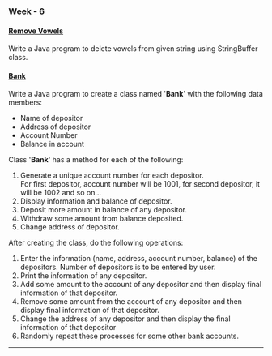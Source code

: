 ### Week - 6

#### [Remove Vowels](RemoveVowels.java)

Write a Java program to delete vowels from given string using StringBuffer class.

#### [Bank](/PCS-408/Week_6/BankAccount/Bank.java)

Write a Java program to create a class named '**Bank**' with the following data members:<br>
- Name of depositor
- Address of depositor
- Account Number
- Balance in account

Class '**Bank**' has a method for each of the following:
1. Generate a unique account number for each depositor.<br>
For first depositor, account number will be 1001, for second depositor, it will be 1002 and so on...<br>
2. Display information and balance of depositor.
3. Deposit more amount in balance of any depositor.
4. Withdraw some amount from balance deposited.
5. Change address of depositor.

After creating the class, do the following operations:
1. Enter the information (name, address, account number, balance) of the depositors. Number of depositors is to be entered by user.
2. Print the information of any depositor.
3. Add some amount to the account of any depositor and then display final information of that depositor.
4. Remove some amount from the account of any depositor and then display final information of that depositor.
5. Change the address of any depositor and then display the final information of that depositor
6. Randomly repeat these processes for some other bank accounts.

---